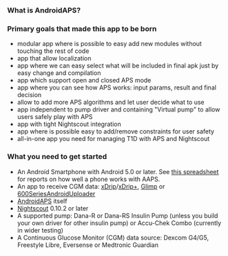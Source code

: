 ###  What is AndroidAPS?

###  Primary goals that made this app to be born

* modular app where is possible to easy add new modules without touching the rest of code
* app that allow localization
* app where we can easy select what will be included in final apk just by easy change and compilation
* app which support open and closed APS mode
* app where you can see how APS works: input params, result and final decision
* allow to add more APS algorithms and let user decide what to use
* app independent to pump driver and containing "Virtual pump" to allow users safely play with APS
* app with tight Nightscout integration
* app where is possible easy to add/remove constraints for user safety
* all-in-one app you need for managing T1D with APS and Nightscout

###  What you need to get started

* An Android Smartphone with Android 5.0 or later. See [this spreadsheet](https://docs.google.com/spreadsheets/d/1gZAsN6f0gv6tkgy9EBsYl0BQNhna0RDqA9QGycAqCQc/edit?usp=sharing) for reports on how well a phone works with AAPS.
* An app to receive CGM data: [xDrip](http://stephenblackwasalreadytaken.github.io/xDrip/)/[xDrip+](https://github.com/jamorham/xDrip-plus), [Glimp](http://www.nightscout.info/wiki/welcome/nightscout-for-libre) or [600SeriesAndroidUploader](https://github.com/pazaan/600SeriesAndroidUploader)
* [AndroidAPS](https://github.com/MilosKozak/AndroidAPS) itself
* [Nightscout](https://github.com/nightscout/cgm-remote-monitor) 0.10.2 or later
* A supported pump: Dana-R or Dana-RS Insulin Pump (unless you build your own driver for other insulin pump) or Accu-Chek Combo (currently in wider testing)
* A Continuous Glucose Monitor (CGM) data source: Dexcom G4/G5, Freestyle Libre, Eversense or Medtronic Guardian